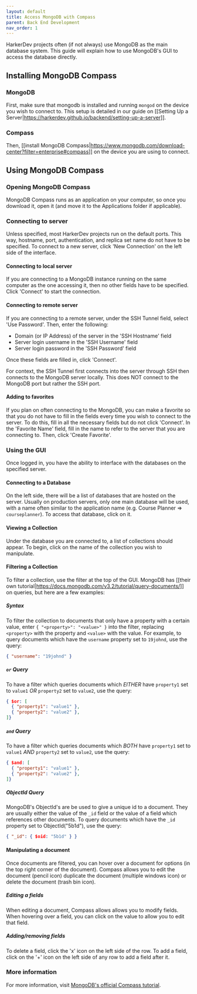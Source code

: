 ```yaml
---
layout: default
title: Access MongoDB with Compass
parent: Back End Development
nav_order: 1
---
```


HarkerDev projects often (if not always) use MongoDB as the main database system. This guide will explain how to use MongoDB's GUI to access the database directly.

## Installing MongoDB Compass

### MongoDB

First, make sure that mongodb is installed and running `mongod` on the device you wish to connect to. This setup is detailed in our guide on [[Setting Up a Server|https://harkerdev.github.io/backend/setting-up-a-server]].

### Compass

Then, [[install MongoDB Compass|https://www.mongodb.com/download-center?filter=enterprise#compass]] on the device you are using to connect.

## Using MongoDB Compass

### Opening MongoDB Compass

MongoDB Compass runs as an application on your computer, so once you download it, open it (and move it to the Applications folder if applicable). 

### Connecting to server

Unless specified, most HarkerDev projects run on the default ports. This way, hostname, port, authentication, and replica set name do not have to be specified. To connect to a new server, click 'New Connection' on the left side of the interface.

#### Connecting to local server

If you are connecting to a MongoDB instance running on the same computer as the one accessing it, then no other fields have to be specified. Click 'Connect' to start the connection.

#### Connecting to remote server

If you are connecting to a remote server, under the SSH Tunnel field, select 'Use Password'. Then, enter the following:

- Domain (or IP Address) of the server in the 'SSH Hostname' field
- Server login username in the 'SSH Username' field
- Server login password in the 'SSH Password' field

Once these fields are filled in, click 'Connect'.

For context, the SSH Tunnel first connects into the server through SSH then connects to the MongoDB server locally. This does NOT connect to the MongoDB port but rather the SSH port.

#### Adding to favorites

If you plan on often connecting to the MongoDB, you can make a favorite so that you do not have to fill in the fields every time you wish to connect to the server. To do this, fill in all the necessary fields but do not click 'Connect'. In the 'Favorite Name' field, fill in the name to refer to the server that you are connecting to. Then, click 'Create Favorite'.

### Using the GUI

Once logged in, you have the ability to interface with the databases on the specified server.

#### Connecting to a Database

On the left side, there will be a list of databases that are hosted on the server. Usually on production servers,  only one main database will be used, with a name often similar to the application name (e.g. Course Planner => `courseplanner`). To access that database, click on it.

#### Viewing a Collection

Under the database you are connected to, a list of collections should appear. To begin, click on the name of the collection you wish to manipulate. 

#### Filtering a Collection

To filter a collection, use the filter at the top of the GUI. MongoDB has [[their own tutorial|https://docs.mongodb.com/v3.2/tutorial/query-documents/]] on queries, but here are a few examples:

##### Syntax

To filter the collection to documents that only have a property with a certain value, enter `{ "<property>": "<value>" }` into the filter, replacing `<property>` with the property and `<value>` with the value. For example, to query documents which have the `username` property set to `19johnd`, use the query:

````json
{ "username": "19johnd" }
````

##### `or` Query

To have a filter which queries documents which *EITHER* have `property1` set to `value1` *OR* `property2` set to `value2`, use the query: 

````json
{ $or: [
  { "property1": "value1" }, 
  { "property2": "value2" },
]}
````

##### `and` Query

To have a filter which queries documents which *BOTH* have `property1` set to `value1` *AND* `property2` set to `value2`, use the query: 

````json
{ $and: [
  { "property1": "value1" }, 
  { "property2": "value2" },
]}
````

##### ObjectId Query

MongoDB's ObjectId's are be used to give a unique id to a document. They are usually either the value of the `_id` field or the value of a field which references other documents. To query documents which have the `_id` property set to ObjectId("5b1d"), use the query:

````json
{ "_id": { $oid: "5b1d" } }
````

#### Manipulating a document

Once documents are filtered, you can hover over a document for options (in the top right corner of the document). Compass allows you to edit the document (pencil icon) duplicate the document (multiple windows icon) or delete the document (trash bin icon).

##### Editing a fields

When editing a document, Compass allows allows you to modify fields. When hovering over a field, you can click on the value to allow you to edit that field. 

##### Adding/removing fields 

To delete a field, click the 'x' icon on the left side of the row. To add a field, click on the '+' icon on the left side of any row to add a field after it.

### More information

For more information, visit [MongoDB's official Compass tutorial](https://docs.mongodb.com/compass/master/).
